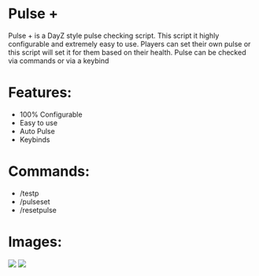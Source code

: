 # Pulse +

Pulse + is a DayZ style pulse checking script. This script it highly configurable and extremely easy to use. Players can set their own pulse or this script will set it for them based on their health. Pulse can be checked via commands or via a keybind

# Features:
* 100% Configurable
* Easy to use
* Auto Pulse
* Keybinds

# Commands:
* /testp
* /pulseset
* /resetpulse

# Images:
![](https://cdn.discordapp.com/attachments/858790280735621161/863877306417676308/unknown.png)
![](https://cdn.discordapp.com/attachments/858790280735621161/863877242148618271/unknown.png)
